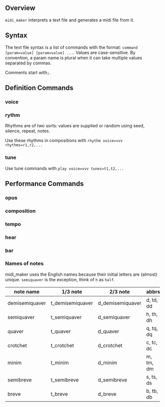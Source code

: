 ## Overview
`midi_maker` interprets a text file and generates a midi file from it.
## Syntax
The text file syntax is a list of commands with the format: `command [param=value] [param=value] ...`. Values are case-sensitive. 
By convention, a param name is plural when it can take multiple values separated by commas.

Comments start with`;`.

## Definition Commands

### voice

### rythm
Rhythms are of two sorts: values are supplied or random using seed, silence, repeat, notes.

Use these rhythms in compositions with `rhythm voice=vvv rhythms=r1,r2,...`

### tune
Use tune commands with `play voice=vvv tunes=t1,t2,...`

## Performance Commands
### opus

### composition

### tempo

### hear

### bar


### Names of notes
midi_maker uses the English names because their initial letters are (almost) unique. `semiquaver` is the exception, think of `h` as `half`.

| note name | 1/3 note | 2/3 note | abbrs |
| --------- | -------- | -------- | ----- |
| demisemiquaver | t_demisemiquaver | d_demisemiquaver | d, td, dd |
| semiquaver | t_semiquaver | d_semiquaver | h, th, dh |
| quaver | t_quaver | d_quaver | q, tq, dq |
| crotchet | t_crotchet | d_crotchet | c, tc, dc |
| minim | t_minim | d_minim | m, tm, dm |
| semibreve | t_semibreve | d_semibreve | s, ts, ds |
| breve | t_breve | d_breve | b, tb, db |
